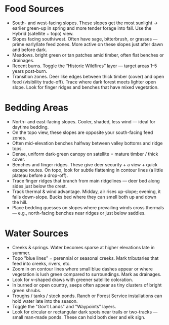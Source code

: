 # Food Sources
- South- and west-facing slopes. These slopes get the most sunlight → earlier green-up in spring and more tender forage into fall. Use the Hybrid (satellite + topo) view.
- Slopes facing south/west. Often have sage, bitterbrush, or grasses — prime early/late feed zones. More active on these slopes just after dawn and before dark.
- Meadows. bright green or tan patches amid timber, often flat benches or drainages.
- Recent burns. Toggle the “Historic Wildfires” layer — target areas 1–5 years post-burn.
- Transition zones. Deer like edges between thick timber (cover) and open feed (visibility trade-off). Trace where dark forest meets lighter open slope. Look for finger ridges and benches that have mixed vegetation.


# Bedding Areas
- North- and east-facing slopes. Cooler, shaded, less wind — ideal for daytime bedding.
- On the topo view, these slopes are opposite your south-facing feed zones.
- Often mid-elevation benches halfway between valley bottoms and ridge tops.
- Dense, uniform dark-green canopy on satellite = mature timber / thick cover.
- Benches and finger ridges. These give deer security + a view + quick escape routes. On topo, look for subtle flattening in contour lines (a little plateau before a drop-off).
- Trace finger ridges that branch from main ridgelines — deer bed along sides just below the crest.
- Track thermal & wind advantage. Midday, air rises up-slope; evening, it falls down-slope. Bucks bed where they can smell both up and down the hill.
- Place bedding guesses on slopes where prevailing winds cross thermals — e.g., north-facing benches near ridges or just below saddles.


# Water Sources
- Creeks & springs. Water becomes sparse at higher elevations late in summer.
- Topo "blue lines" = perennial or seasonal creeks. Mark tributaries that feed into creeks, rivers, etc.
- Zoom in on contour lines where small blue dashes appear or where vegetation is lush green compared to surroundings. Mark as drainages.
- Look for v-shaped draws with greener satellite coloration.
- In burned or open country, seeps often appear as tiny clusters of bright green shrubs.
- Troughs / tanks / stock ponds. Ranch or Forest Service installations can hold water late into the season.
- Toggle the "Gov’t Lands" and "Waypoints" layers.
- Look for circular or rectangular dark spots near trails or two-tracks — small man-made ponds. These can hold both deer and elk sign.

